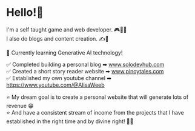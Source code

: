 # Hello!👋

I'm a self taught game and web developer. 🎮👨‍💻  
I also do blogs and content creation. ✍🎥

🎯 Currently learning Generative AI technology!

✅ Completed building a personal blog ➡ www.solodevhub.com  
✅ Created a short story reader website ➡ www.pinoytales.com  
✅ Established my own youtube channel ➡ https://www.youtube.com/@AIisaWeeb  

⭐ My dream goal is to create a personal website that will generate lots of revenue 😁   
⭐ And have a consistent stream of income from the projects that I have established in the right time and by divine right! 💪😤
